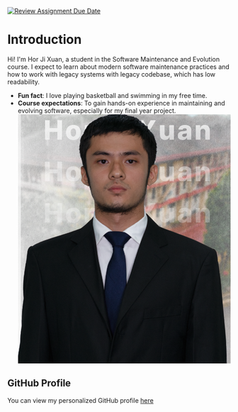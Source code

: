 [![Review Assignment Due Date](https://classroom.github.com/assets/deadline-readme-button-22041afd0340ce965d47ae6ef1cefeee28c7c493a6346c4f15d667ab976d596c.svg)](https://classroom.github.com/a/LQr4ft17)


# Introduction
Hi! I'm Hor Ji Xuan, a student in the Software Maintenance and Evolution course.
I expect to learn about modern software maintenance practices and how to work with legacy systems with legacy codebase, which has low readability.
- **Fun fact**: I love playing basketball and swimming in my free time.
- **Course expectations**: To gain hands-on experience in maintaining and evolving software, especially for my final year project.
![My Image](https://github.com/SoftwareMaintenanceEvolution/tutorial-1-JXHor27/blob/profile-upload/Hor%20Ji%20Xuan%20-%20Profile%20Picture.png) <!-- Link to the uploaded image -->

## GitHub Profile
You can view my personalized GitHub profile
[here](https://github.com/JXHor27)

